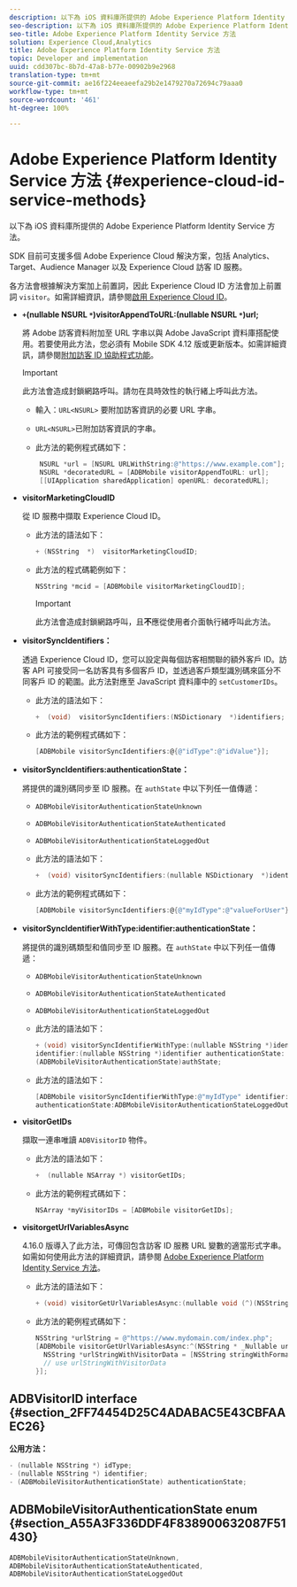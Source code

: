```yaml
---
description: 以下為 iOS 資料庫所提供的 Adobe Experience Platform Identity Service 方法。
seo-description: 以下為 iOS 資料庫所提供的 Adobe Experience Platform Identity Service 方法。
seo-title: Adobe Experience Platform Identity Service 方法
solution: Experience Cloud,Analytics
title: Adobe Experience Platform Identity Service 方法
topic: Developer and implementation
uuid: cdd307bc-8b7d-47a8-b77e-00902b9e2968
translation-type: tm+mt
source-git-commit: ae16f224eeaeefa29b2e1479270a72694c79aaa0
workflow-type: tm+mt
source-wordcount: '461'
ht-degree: 100%

---
```



# Adobe Experience Platform Identity Service 方法 {#experience-cloud-id-service-methods}

以下為 iOS 資料庫所提供的 Adobe Experience Platform Identity Service 方法。

SDK 目前可支援多個 Adobe Experience Cloud 解決方案，包括 Analytics、Target、Audience Manager 以及 Experience Cloud 訪客 ID 服務。

各方法會根據解決方案加上前置詞，因此 Experience Cloud ID 方法會加上前置詞 `visitor`。如需詳細資訊，請參閱[啟用 Experience Cloud ID](/help/ios/marketing-cloud/mcvid.md)。

* **`+`(nullable NSURL `*`)visitorAppendToURL:(nullable NSURL `*`)url;**

   將 Adobe 訪客資料附加至 URL 字串以與 Adobe JavaScript 資料庫搭配使用。若要使用此方法，您必須有 Mobile SDK 4.12 版或更新版本。如需詳細資訊，請參閱[附加訪客 ID 協助程式功能](https://docs.adobe.com/content/help/zh-Hant/id-service/using/id-service-api/methods/appendvisitorid.html)。

   >[!IMPORTANT]
   >
   >此方法會造成封鎖網路呼叫。請勿在具時效性的執行緒上呼叫此方法。

   * 輸入：`URL<NSURL>`
要附加訪客資訊的必要 URL 字串。
   * `URL<NSURL>`已附加訪客資訊的字串。

   * 此方法的範例程式碼如下：

      ```objective-c
       NSURL *url = [NSURL URLWithString:@"https://www.example.com"];  
       NSURL *decoratedURL = [ADBMobile visitorAppendToURL: url];  
       [[UIApplication sharedApplication] openURL: decoratedURL];  
      ```

* **visitorMarketingCloudID**

   從 ID 服務中擷取 Experience Cloud ID。

   * 此方法的語法如下：

      ```objective-c
      + (NSString  *)  visitorMarketingCloudID;
      ```

   * 此方法的程式碼範例如下：

      ```objective-c
      NSString *mcid = [ADBMobile visitorMarketingCloudID]; 
      ```

      >[!IMPORTANT]
      >
      >此方法會造成封鎖網路呼叫，且&#x200B;**不**&#x200B;應從使用者介面執行緒呼叫此方法。

* **visitorSyncIdentifiers：**

   透過 Experience Cloud ID，您可以設定與每個訪客相關聯的額外客戶 ID。訪客 API 可接受同一名訪客具有多個客戶 ID，並透過客戶類型識別碼來區分不同客戶 ID 的範圍。此方法對應至 JavaScript 資料庫中的 `setCustomerIDs`。

   * 此方法的語法如下：

      ```objective-c
      +  (void)  visitorSyncIdentifiers:(NSDictionary  *)identifiers;
      ```

   * 此方法的範例程式碼如下：

      ```objective-c
      [ADBMobile visitorSyncIdentifiers:@{@"idType":@"idValue"}];
      ```

* **visitorSyncIdentifiers:authenticationState：**

   將提供的識別碼同步至 ID 服務。在 `authState` 中以下列任一值傳遞：

   * `ADBMobileVisitorAuthenticationStateUnknown`
   * `ADBMobileVisitorAuthenticationStateAuthenticated`
   * `ADBMobileVisitorAuthenticationStateLoggedOut`

   * 此方法的語法如下：

      ```objective-c
      +  (void) visitorSyncIdentifiers:(nullable NSDictionary  *)identifiers  authenticationState:(ADBMobileVisitorAuthenticationState)authState; 
      ```

   * 此方法的範例程式碼如下：

      ```objective-c
      [ADBMobile visitorSyncIdentifiers:@{@"myIdType":@"valueForUser"}  authenticationState:ADBMobileVisitorAuthenticationStateAuthenticated]; 
      ```

* **visitorSyncIdentifierWithType:identifier:authenticationState：**

   將提供的識別碼類型和值同步至 ID 服務。在 `authState` 中以下列任一值傳遞：

   * `ADBMobileVisitorAuthenticationStateUnknown`
   * `ADBMobileVisitorAuthenticationStateAuthenticated`
   * `ADBMobileVisitorAuthenticationStateLoggedOut`

   * 此方法的語法如下：

      ```objective-c
      + (void) visitorSyncIdentifierWithType:(nullable NSString *)identifierType  
      identifier:(nullable NSString *)identifier authenticationState:
      (ADBMobileVisitorAuthenticationState)authState; 
      ```

   * 此方法的語法如下：

      ```objective-c
      [ADBMobile visitorSyncIdentifierWithType:@"myIdType" identifier:@"valueForUser"  
      authenticationState:ADBMobileVisitorAuthenticationStateLoggedOut]; 
      ```

* **visitorGetIDs**

   擷取一連串唯讀 `ADBVisitorID` 物件。

   * 此方法的語法如下：

      ```objective-c
      +  (nullable NSArray *) visitorGetIDs;
      ```

   * 此方法的範例程式碼如下：

      ```objective-c
      NSArray *myVisitorIDs = [ADBMobile visitorGetIDs];
      ```

* **visitorgetUrlVariablesAsync**

   4.16.0 版導入了此方法，可傳回包含訪客 ID 服務 URL 變數的適當形式字串。如需如何使用此方法的詳細資訊，請參閱 [Adobe Experience Platform Identity Service 方法](/help/ios/reference/hybrid-app.md)。

   * 此方法的語法如下：

      ```objectivec
      + (void) visitorGetUrlVariablesAsync:(nullable void (^)(NSString* __nullable urlVariables))callback;
      ```

   * 此方法的範例程式碼如下：

      ```objectivec
      NSString *urlString = @"https://www.mydomain.com/index.php"; 
      [ADBMobile visitorGetUrlVariablesAsync:^(NSString * _Nullable urlVariables) { 
        NSString *urlStringWithVisitorData = [NSString stringWithFormat:@"%@?%@", urlString, urlVariables]; 
        // use urlStringWithVisitorData 
      }];
      ```

## ADBVisitorID interface {#section_2FF74454D25C4ADABAC5E43CBFAAEC26}

**公用方法：**

```objective-c
- (nullable NSString *) idType; 
- (nullable NSString *) identifier; 
- (ADBMobileVisitorAuthenticationState) authenticationState; 
```

## ADBMobileVisitorAuthenticationState enum {#section_A55A3F336DDF4F838900632087F51430}

```objective-c
ADBMobileVisitorAuthenticationStateUnknown, 
ADBMobileVisitorAuthenticationStateAuthenticated, 
ADBMobileVisitorAuthenticationStateLoggedOut
```

